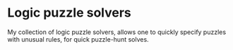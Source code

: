 # Logic puzzle solvers

My collection of logic puzzle solvers, allows one to quickly specify puzzles
with unusual rules, for quick puzzle-hunt solves.
